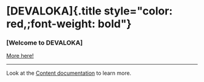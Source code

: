 # [DEVALOKA]{.title style="color: red,;font-weight: bold"}

### [**Welcome to DEVALOKA**]

[More here!](https://github.com/heydayle)

---

Look at the [Content documentation](https://content.nuxtjs.org/) to learn more.
